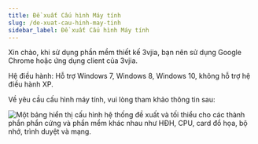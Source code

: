 ```yaml
---
title: Đề xuất Cấu hình Máy tính
slug: /de-xuat-cau-hinh-may-tinh
sidebar_label: Đề xuất Cấu hình Máy tính
---
```


Xin chào, khi sử dụng phần mềm thiết kế 3vjia, bạn nên sử dụng Google Chrome hoặc ứng dụng client của 3vjia.

Hệ điều hành: Hỗ trợ Windows 7, Windows 8, Windows 10, không hỗ trợ hệ điều hành XP.

Về yêu cầu cấu hình máy tính, vui lòng tham khảo thông tin sau:

![Một bảng hiển thị cấu hình hệ thống đề xuất và tối thiểu cho các thành phần phần cứng và phần mềm khác nhau như HĐH, CPU, card đồ họa, bộ nhớ, trình duyệt và mạng.](https://storage.googleapis.com/jegavn_kb/images/ab412056-d5e2-4a08-9536-0b0d02b2c7b0.png)